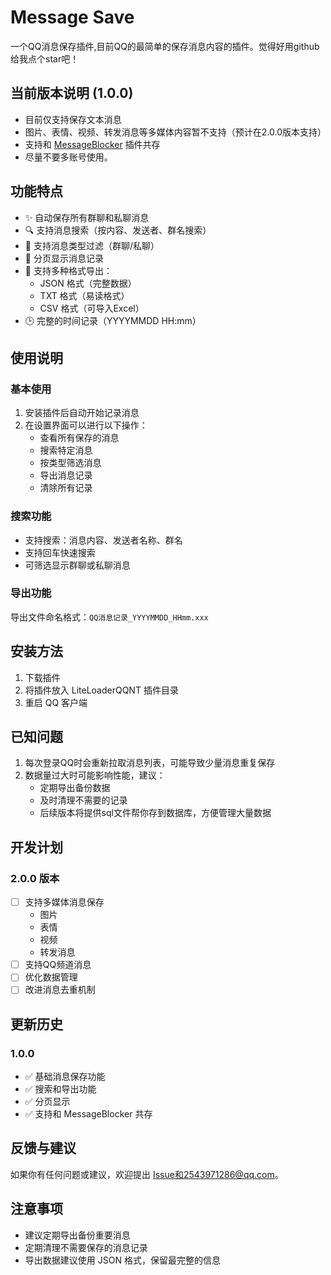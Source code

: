 # Message Save

一个QQ消息保存插件,目前QQ的最简单的保存消息内容的插件。觉得好用github给我点个star吧！

## 当前版本说明 (1.0.0)

- 目前仅支持保存文本消息
- 图片、表情、视频、转发消息等多媒体内容暂不支持（预计在2.0.0版本支持）
- 支持和 [MessageBlocker](https://github.com/elegantland/qqMessageBlocker) 插件共存
- 尽量不要多账号使用。

## 功能特点

- ✨ 自动保存所有群聊和私聊消息
- 🔍 支持消息搜索（按内容、发送者、群名搜索）
- 🔄 支持消息类型过滤（群聊/私聊）
- 📄 分页显示消息记录
- 💾 支持多种格式导出：
  - JSON 格式（完整数据）
  - TXT 格式（易读格式）
  - CSV 格式（可导入Excel）
- 🕒 完整的时间记录（YYYYMMDD HH:mm）

## 使用说明

### 基本使用
1. 安装插件后自动开始记录消息
2. 在设置界面可以进行以下操作：
   - 查看所有保存的消息
   - 搜索特定消息
   - 按类型筛选消息
   - 导出消息记录
   - 清除所有记录

### 搜索功能
- 支持搜索：消息内容、发送者名称、群名
- 支持回车快速搜索
- 可筛选显示群聊或私聊消息

### 导出功能
导出文件命名格式：`QQ消息记录_YYYYMMDD_HHmm.xxx`

## 安装方法

1. 下载插件
2. 将插件放入 LiteLoaderQQNT 插件目录
3. 重启 QQ 客户端

## 已知问题

1. 每次登录QQ时会重新拉取消息列表，可能导致少量消息重复保存
2. 数据量过大时可能影响性能，建议：
   - 定期导出备份数据
   - 及时清理不需要的记录
   - 后续版本将提供sql文件帮你存到数据库，方便管理大量数据

## 开发计划

### 2.0.0 版本
- [ ] 支持多媒体消息保存
  - 图片
  - 表情
  - 视频
  - 转发消息
- [ ] 支持QQ频道消息
- [ ] 优化数据管理
- [ ] 改进消息去重机制

## 更新历史

### 1.0.0
- ✅ 基础消息保存功能
- ✅ 搜索和导出功能
- ✅ 分页显示
- ✅ 支持和 MessageBlocker 共存

## 反馈与建议

如果你有任何问题或建议，欢迎提出 Issue和2543971286@qq.com。

## 注意事项

- 建议定期导出备份重要消息
- 定期清理不需要保存的消息记录
- 导出数据建议使用 JSON 格式，保留最完整的信息

